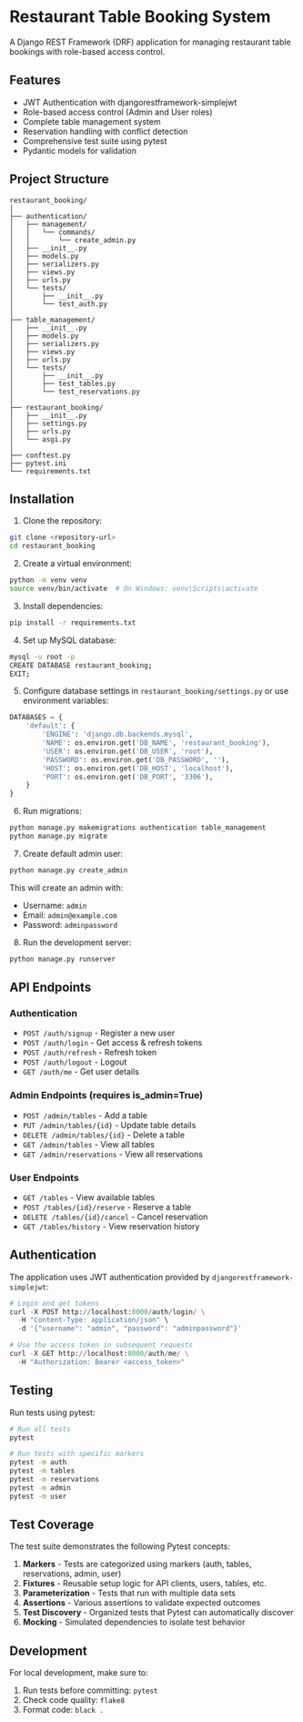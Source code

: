 # Restaurant Table Booking System

A Django REST Framework (DRF) application for managing restaurant table bookings with role-based access control.

## Features

- JWT Authentication with djangorestframework-simplejwt
- Role-based access control (Admin and User roles)
- Complete table management system
- Reservation handling with conflict detection
- Comprehensive test suite using pytest
- Pydantic models for validation

## Project Structure

```
restaurant_booking/
│
├── authentication/              
│   ├── management/
│   │   └── commands/
│   │       └── create_admin.py  
│   ├── __init__.py
│   ├── models.py
│   ├── serializers.py
│   ├── views.py
│   ├── urls.py
│   └── tests/
│       ├── __init__.py
│       └── test_auth.py
│
├── table_management/           
│   ├── __init__.py
│   ├── models.py
│   ├── serializers.py
│   ├── views.py
│   ├── urls.py
│   └── tests/
│       ├── __init__.py
│       ├── test_tables.py
│       └── test_reservations.py
│
├── restaurant_booking/         
│   ├── __init__.py
│   ├── settings.py
│   ├── urls.py
│   └── asgi.py
│
├── conftest.py                 
├── pytest.ini                  
└── requirements.txt            
```

## Installation

1. Clone the repository:
```bash
git clone <repository-url>
cd restaurant_booking
```

2. Create a virtual environment:
```bash
python -m venv venv
source venv/bin/activate  # On Windows: venv\Scripts\activate
```

3. Install dependencies:
```bash
pip install -r requirements.txt
```

4. Set up MySQL database:
```bash
mysql -u root -p
CREATE DATABASE restaurant_booking;
EXIT;
```

5. Configure database settings in `restaurant_booking/settings.py` or use environment variables:
```python
DATABASES = {
    'default': {
        'ENGINE': 'django.db.backends.mysql',
        'NAME': os.environ.get('DB_NAME', 'restaurant_booking'),
        'USER': os.environ.get('DB_USER', 'root'),
        'PASSWORD': os.environ.get('DB_PASSWORD', ''),
        'HOST': os.environ.get('DB_HOST', 'localhost'),
        'PORT': os.environ.get('DB_PORT', '3306'),
    }
}
```

6. Run migrations:
```bash
python manage.py makemigrations authentication table_management
python manage.py migrate
```

7. Create default admin user:
```bash
python manage.py create_admin
```
This will create an admin with:
- Username: `admin`
- Email: `admin@example.com`
- Password: `adminpassword`

8. Run the development server:
```bash
python manage.py runserver
```

## API Endpoints

### Authentication

- `POST /auth/signup` - Register a new user
- `POST /auth/login` - Get access & refresh tokens
- `POST /auth/refresh` - Refresh token
- `POST /auth/logout` - Logout
- `GET /auth/me` - Get user details

### Admin Endpoints (requires is_admin=True)

- `POST /admin/tables` - Add a table
- `PUT /admin/tables/{id}` - Update table details
- `DELETE /admin/tables/{id}` - Delete a table
- `GET /admin/tables` - View all tables
- `GET /admin/reservations` - View all reservations

### User Endpoints

- `GET /tables` - View available tables
- `POST /tables/{id}/reserve` - Reserve a table
- `DELETE /tables/{id}/cancel` - Cancel reservation
- `GET /tables/history` - View reservation history

## Authentication

The application uses JWT authentication provided by `djangorestframework-simplejwt`:

```python
# Login and get tokens
curl -X POST http://localhost:8000/auth/login/ \
  -H "Content-Type: application/json" \
  -d '{"username": "admin", "password": "adminpassword"}'

# Use the access token in subsequent requests
curl -X GET http://localhost:8000/auth/me/ \
  -H "Authorization: Bearer <access_token>"
```

## Testing

Run tests using pytest:

```bash
# Run all tests
pytest

# Run tests with specific markers
pytest -m auth
pytest -m tables
pytest -m reservations
pytest -m admin
pytest -m user
```

## Test Coverage

The test suite demonstrates the following Pytest concepts:

1. **Markers** - Tests are categorized using markers (auth, tables, reservations, admin, user)
2. **Fixtures** - Reusable setup logic for API clients, users, tables, etc.
3. **Parameterization** - Tests that run with multiple data sets
4. **Assertions** - Various assertions to validate expected outcomes
5. **Test Discovery** - Organized tests that Pytest can automatically discover
6. **Mocking** - Simulated dependencies to isolate test behavior

## Development

For local development, make sure to:

1. Run tests before committing: `pytest`
2. Check code quality: `flake8`
3. Format code: `black .`
